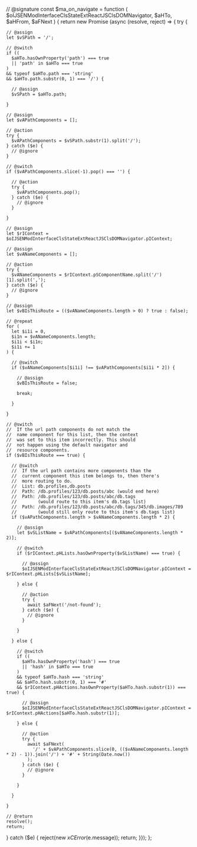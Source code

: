// @signature
const $ma_on_navigate = function (
  $oIJSENModInterfaceClsStateExtReactJSClsDOMNavigator,
  $aHTo,
  $aHFrom,
  $aFNext
) {
  return new Promise (async (resolve, reject) => {
  try {
    
    // @assign
    let $vSPath = '/';
    
    // @switch
    if ((
      $aHTo.hasOwnProperty('path') === true
      || 'path' in $aHTo === true
    )
    && typeof $aHTo.path === 'string'
    && $aHTo.path.substr(0, 1) === '/') {
    
      // @assign
      $vSPath = $aHTo.path;
    
    }
    
    // @assign
    let $vAPathComponents = [];
    
    // @action
    try {
      $vAPathComponents = $vSPath.substr(1).split('/');
    } catch ($e) {
      // @ignore
    }
    
    // @switch
    if ($vAPathComponents.slice(-1).pop() === '') {
    
      // @action
      try {
        $vAPathComponents.pop();
      } catch ($e) {
        // @ignore
      }
    
    }
    
    // @assign
    let $rIContext = $oIJSENModInterfaceClsStateExtReactJSClsDOMNavigator.pIContext;
    
    // @assign
    let $vANameComponents = [];
    
    // @action
    try {
      $vANameComponents = $rIContext.pSComponentName.split('/')[1].split(',');
    } catch ($e) {
      // @ignore
    }
    
    // @assign
    let $vBIsThisRoute = (($vANameComponents.length > 0) ? true : false);
    
    // @repeat
    for (
      let $i1i = 0,
      $i1n = $vANameComponents.length;
      $i1i < $i1n;
      $i1i += 1
    ) {
    
      // @switch
      if ($vANameComponents[$i1i] !== $vAPathComponents[$i1i * 2]) {
    
        // @assign
        $vBIsThisRoute = false;
    
        break;
    
      }
    
    }
    
    // @switch
    //  If the url path components do not match the
    //  name component for this list, then the context
    //  was set to this item incorrectly. This should
    //  not happen using the default navigator and
    //  resource components.
    if ($vBIsThisRoute === true) {
    
      // @switch
      //  If the url path contains more components than the
      //  current component this item belongs to, then there's
      //  more routing to do.
      //  List: db.profiles,db.posts
      //  Path: /db.profiles/123/db.posts/abc (would end here)
      //  Path: /db.profiles/123/db.posts/abc/db.tags
      //        (would route to this item's db.tags list)
      //  Path: /db.profiles/123/db.posts/abc/db.tags/345/db.images/789
      //        (would still only route to this item's db.tags list)
      if ($vAPathComponents.length > $vANameComponents.length * 2) {
    
        // @assign
        let $vSListName = $vAPathComponents[($vANameComponents.length * 2)];
    
        // @switch
        if ($rIContext.pHLists.hasOwnProperty($vSListName) === true) {
    
          // @assign
          $oIJSENModInterfaceClsStateExtReactJSClsDOMNavigator.pIContext = $rIContext.pHLists[$vSListName];
    
        } else {
    
          // @action
          try {
            await $aFNext('/not-found');
          } catch ($e) {
            // @ignore
          }
    
        }
    
      } else {
    
        // @switch
        if ((
          $aHTo.hasOwnProperty('hash') === true
          || 'hash' in $aHTo === true
        )
        && typeof $aHTo.hash === 'string'
        && $aHTo.hash.substr(0, 1) === '#'
        && $rIContext.pHActions.hasOwnProperty($aHTo.hash.substr(1)) === true) {
    
          // @assign
          $oIJSENModInterfaceClsStateExtReactJSClsDOMNavigator.pIContext = $rIContext.pHActions[$aHTo.hash.substr(1)];
    
        } else {
    
          // @action
          try {
            await $aFNext(
              '/' + $vAPathComponents.slice(0, (($vANameComponents.length * 2) - 1)).join('/') + '#' + String(Date.now())
            );
          } catch ($e) {
            // @ignore
          }
    
        }
    
      }
    
    }
    
    // @return
    resolve();
    return;
    
  } catch ($e) {
    reject(new $xCError($e.message));
    return;
  }});
};
